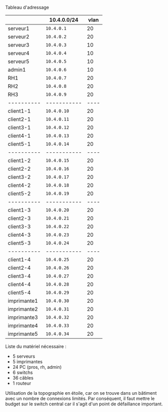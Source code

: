 ﻿
Tableau d'adressage

|            | 10.4.0.0/24 | vlan |
| ---------- | ----------- | ---- |
| serveur1   |  `10.4.0.1` |   20 |
| serveur2   |  `10.4.0.2` |   20 |
| serveur3   |  `10.4.0.3` |   10 |
| serveur4   |  `10.4.0.4` |   10 |
| serveur5   |  `10.4.0.5` |   10 |
| admin1     |  `10.4.0.6` |   10 |
| RH1        |  `10.4.0.7` |   20 |
| RH2        |  `10.4.0.8` |   20 |
| RH3        |  `10.4.0.9` |   20 |
| ---------- | ----------- | ---- |
| client1-1  | `10.4.0.10` |   20 |
| client2-1  | `10.4.0.11` |   20 |
| client3-1  | `10.4.0.12` |   20 |
| client4-1  | `10.4.0.13` |   20 |
| client5-1  | `10.4.0.14` |   20 |
| ---------- | ----------- | ---- |
| client1-2  | `10.4.0.15` |   20 |
| client2-2  | `10.4.0.16` |   20 |
| client3-2  | `10.4.0.17` |   20 |
| client4-2  | `10.4.0.18` |   20 |
| client5-2  | `10.4.0.19` |   20 |
| ---------- | ----------- | ---- |
| client1-3  | `10.4.0.20` |   20 |
| client2-3  | `10.4.0.21` |   20 |
| client3-3  | `10.4.0.22` |   20 |
| client4-3  | `10.4.0.23` |   20 |
| client5-3  | `10.4.0.24` |   20 |
| ---------- | ----------- | ---- |
| client1-4  | `10.4.0.25` |   20 |
| client2-4  | `10.4.0.26` |   20 |
| client3-4  | `10.4.0.27` |   20 |
| client4-4  | `10.4.0.28` |   20 |
| client5-4  | `10.4.0.29` |   20 |
| imprimante1| `10.4.0.30` |   20 |
| imprimante2| `10.4.0.31` |   20 |
| imprimante3| `10.4.0.32` |   20 |
| imprimante4| `10.4.0.33` |   20 |
| imprimante5| `10.4.0.34` |   20 |

Liste du matériel nécessaire :

-   5 serveurs
-   5 imprimantes
-   24 PC (pros, rh, admin)
-   6 switchs
-   36 câbles
-   1 routeur

Utilisation de la topographie en étoile, car on se trouve dans un bâtiment avec un nombre de connexions limités. Par conséquent, il faut mettre le budget sur le switch central car il s'agit d'un point de défaillance important.
